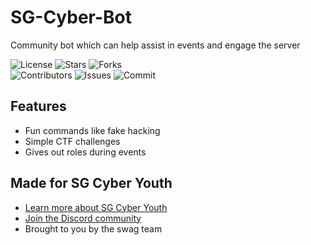 # SG-Cyber-Bot
Community bot which can help assist in events and engage the server

![License](https://img.shields.io/github/license/Mini-Ware/SG-Cyber-Bot)
![Stars](https://img.shields.io/github/stars/Mini-Ware/SG-Cyber-Bot)
![Forks](https://img.shields.io/github/forks/Mini-Ware/SG-Cyber-Bot)<br>
![Contributors](https://img.shields.io/github/contributors/Mini-Ware/SG-Cyber-Bot)
![Issues](https://img.shields.io/github/issues/Mini-Ware/SG-Cyber-Bot)
![Commit](https://img.shields.io/github/last-commit/Mini-Ware/SG-Cyber-Bot)

## Features
- Fun commands like fake hacking
- Simple CTF challenges
- Gives out roles during events
## Made for SG Cyber Youth
- [Learn more about SG Cyber Youth](https://www.csa.gov.sg/Programmes/SGCyberTalent/SGCyberYouth)
- [Join the Discord community](https://go.gov.sg/sgcyberyouth/)
- Brought to you by the swag team
